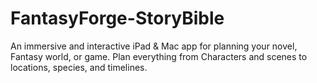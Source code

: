 # FantasyForge-StoryBible
An immersive and interactive iPad &amp; Mac app for planning your novel, Fantasy world, or game. Plan everything from Characters and scenes to locations, species, and timelines. 
